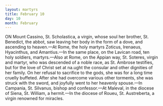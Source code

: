 ```yaml
---
layout: martyrs
title: February 10
day: 10
month: February
---
```

ON Mount Cassino, St. Scholastica, a virgin, whose soul her brother, St. Benedict, the abbot, saw leaving her body in the form of a dove, and ascending to heaven.&mdash;At Rome, the holy martyrs Zoticus, Irenaeus, Hyacinthus, and Amantius.&mdash;In the same place, on the Lavican road, ten holy soldiers, martyrs.&mdash;Also at Rome, on the Appian way, St. Soteres, virgin and martyr, who was descended of a noble race, as St. Ambrose testifies, but for the love of Christ set at na.ught the consular and other dignities of her family. On her refusal to sacrifice to the gods, she was for a long time cruelly buffeted. After she had overcome various other torments, she was struck with the sword, and joyfully went to her heavenly spouse.&mdash;In Campania, St. Silvanus, bishop and confessor.&mdash;At Maleval, in the diocese of Siena, St. William, a hermit.&mdash;In the diocese of Roueu, St. Austreberta, a virgin renowned for miracles.   
